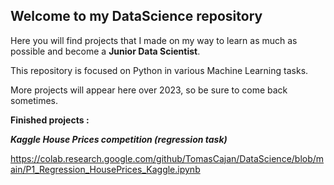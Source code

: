 ## Welcome to my DataScience repository

Here you will find projects that I made on my way to learn as much as possible and become a **Junior Data Scientist**.

This repository is focused on Python in various Machine Learning tasks.

More projects will appear here over 2023, so be sure to come back sometimes.

**Finished projects :**

***Kaggle House Prices competition (regression task)*** 

https://colab.research.google.com/github/TomasCajan/DataScience/blob/main/P1_Regression_HousePrices_Kaggle.ipynb
